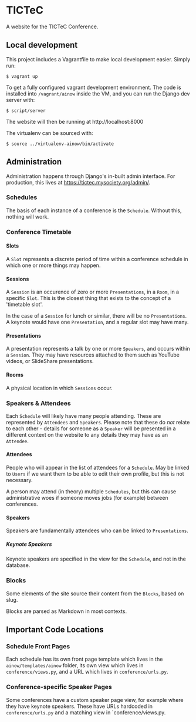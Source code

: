 # TICTeC

A website for the TICTeC Conference.

## Local development

This project includes a Vagrantfile to make local development easier.
Simply run:

    $ vagrant up

To get a fully configured vagrant development environment. The code is
installed into `/vagrant/ainow` inside the VM, and you can run
the Django dev server with:

    $ script/server

The website will then be running at http://localhost:8000

The virtualenv can be sourced with:

    $ source ../virtualenv-ainow/bin/activate

## Administration

Administration happens through Django's in-built admin interface. For production, this lives at https://tictec.mysociety.org/admin/.

### Schedules

The basis of each instance of a conference is the `Schedule`. Without this, nothing will work.

### Conference Timetable

#### Slots

A `Slot` represents a discrete period of time within a conference schedule in which one or more things may happen.

#### Sessions

A `Session` is an occurence of zero or more `Presentations`, in a `Room`, in a specific `Slot`. This is the closest thing that exists to the concept of a 'timetable slot'.

In the case of a `Session` for lunch or similar, there will be no `Presentations`. A keynote would have one `Presentation`, and a regular slot may have many.

#### Presentations

A presentation represents a talk by one or more `Speakers`, and occurs within a `Session`. They may have resources attached to them such as YouTube videos, or SlideShare presentations.

#### Rooms

A physical location in which `Sessions` occur.

### Speakers & Attendees

Each `Schedule` will likely have many people attending. These are represented by `Attendees` and `Speakers`. Please note that these do _not_ relate to each other - details for someone as a `Speaker` will be presented in a different context on the website to any details they may have as an `Attendee`.

#### Attendees

People who will appear in the list of attendees for a `Schedule`. May be linked to `Users` if we want them to be able to edit their own profile, but this is not necessary.

A person may attend (in theory) multiple `Schedules`, but this can cause administrative woes if someone moves jobs (for example) between conferences.

#### Speakers

Speakers are fundamentally attendees who can be linked to `Presentations`.

##### Keynote Speakers

Keynote speakers are specified in the view for the `Schedule`, and not in the database.

### Blocks

Some elements of the site source their content from the `Blocks`, based on slug.

Blocks are parsed as Markdown in most contexts.

## Important Code Locations

### Schedule Front Pages

Each schedule has its own front page template which lives in the `ainow/templates/ainow` folder, its own view which lives in `conference/views.py`, and a URL which lives in `conference/urls.py`.

### Conference-specific Speaker Pages

Some conferences have a custom speaker page view, for example where they have keynote speakers. These have URLs hardcoded in `conference/urls.py` and a matching view in `conference/views.py.
